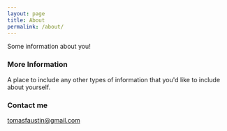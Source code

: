 ```yaml
---
layout: page
title: About
permalink: /about/
---
```


Some information about you!

### More Information

A place to include any other types of information that you'd like to include about yourself.

### Contact me

[tomasfaustin@gmail.com](mailto:tomasfaustin@gmail.com)
